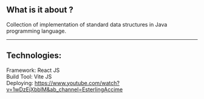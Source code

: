 ## What is it about ?
Collection of implementation of standard data structures in Java programming language.
___
## Technologies:

Framework: React JS\
Build Tool: Vite JS\
Deploying: 
https://www.youtube.com/watch?v=1wDzEjXbblM&ab_channel=EsterlingAccime
